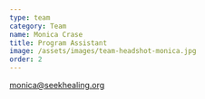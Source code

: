 ```yaml
---
type: team
category: Team
name: Monica Crase
title: Program Assistant
image: /assets/images/team-headshot-monica.jpg
order: 2
---
```


<monica@seekhealing.org>
